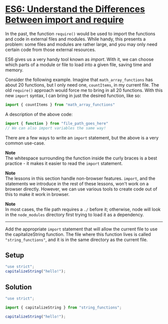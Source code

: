 # [ES6: Understand the Differences Between import and require](https://learn.freecodecamp.org/javascript-algorithms-and-data-structures/es6/understand-the-differences-between-import-and-require)

In the past, the function `require()` would be used to import the functions and code in external files and modules. While handy, this presents a problem: some files and modules are rather large, and you may only need certain code from those external resources.

ES6 gives us a very handy tool known as _import_. With it, we can choose which parts of a module or file to load into a given file, saving time and memory.

Consider the following example. Imagine that `math_array_functions` has about 20 functions, but I only need one, `countItems`, in my current file. The old `require()` approach would force me to bring in all 20 functions. With this new `import` syntax, I can bring in just the desired function, like so:

```js
import { countItems } from "math_array_functions"
```

A description of the above code:

```js
import { function } from "file_path_goes_here"
// We can also import variables the same way!
```

There are a few ways to write an `import` statement, but the above is a very common use-case.

**Note**  
The whitespace surrounding the function inside the curly braces is a best practice - it makes it easier to read the `import` statement.

**Note**  
The lessons in this section handle non-browser features. `import`, and the statements we introduce in the rest of these lessons, won't work on a browser directly. However, we can use various tools to create code out of this to make it work in browser.

**Note**  
In most cases, the file path requires a `./` before it; otherwise, node will look in the `node_modules` directory first trying to load it as a dependency.

---

Add the appropriate `import` statement that will allow the current file to use the capitalizeString function. The file where this function lives is called `"string_functions"`, and it is in the same directory as the current file.

## Setup
```js
"use strict";
capitalizeString("hello!");
```

## Solution
```js
"use strict";

import { capitalizeString } from "string_functions";

capitalizeString("hello!");
```